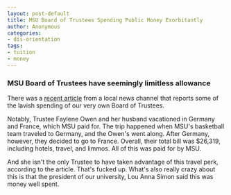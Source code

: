 ```yaml
---
layout: post-default
title: MSU Board of Trustees Spending Public Money Exorbitantly
author: Anonymous
categories:
- dis-orientation
tags:
- tuition
- money
---
```


### MSU Board of Trustees have seemingly limitless allowance

There was a [recent article](http://www.wxyz.com/dpp/news/local_news/investigations/while-tuition-rises-some-michigan-state-university-officials-spend-lavishly-with-university-money) from a local news channel that reports some of the lavish spending of our very own Board of Trustees.

Notably, Trustee Faylene Owen and her husband vacationed in Germany and France, which MSU paid for. The trip happened when MSU's basketball team traveled to Germany, and the Owen's went along. After Germany, however, they decided to go to France. Overall, their total bill was $26,319, including hotels, travel, and limmos. All of this was paid for by MSU.

And she isn't the only Trustee to have taken advantage of this travel perk, according to the article. That's fucked up. What's also really crazy about this is that the president of our university, Lou Anna Simon said this was money well spent.